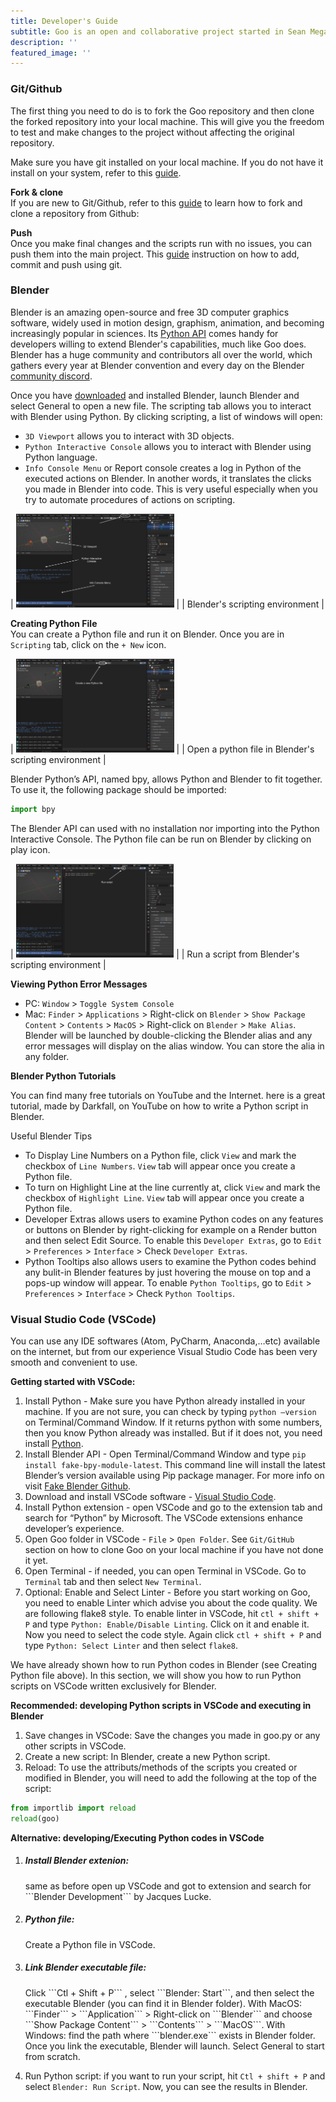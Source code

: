 ```yaml
---
title: Developer's Guide
subtitle: Goo is an open and collaborative project started in Sean Megason's group at Harvard University. We welcome everyone who is interested in enhancing 3D models of biological cells with Blender. The developer’s guide is to help contributors willing to start working and contributing on Goo. If you are interested in join, please contact Sean Megason - sean_megason AT hms harvard edu.
description: ''
featured_image: ''
---
```


<h3>Git/Github</h3>
The first thing you need to do is to fork the Goo repository and then clone the forked repository into your local machine. This will give you the freedom to test and make changes to the project without affecting the original repository.

Make sure you have git installed on your local machine. If you do not have it install on your system, refer to this <a href="https://github.com/git-guides/install-git">guide</a>.

<b>Fork & clone</b> <br>
If you are new to Git/Github, refer to this <a href="https://docs.github.com/en/get-started/quickstart/fork-a-repo">guide</a> to learn how to fork and clone a repository from Github: 

<b>Push</b> <br>
Once you make final changes and the scripts run with no issues, you can push them into the main project. This <a href="https://docs.github.com/en/migrations/importing-source-code/using-the-command-line-to-import-source-code/adding-locally-hosted-code-to-github">guide</a> instruction on how to add, commit and push using git.

<h3>Blender</h3>
Blender is an amazing open-source and free 3D computer graphics software, widely used in motion design, graphism, animation, and becoming increasingly popular in sciences. Its <a href="https://docs.blender.org/api/current/index.html">Python API</a> comes handy for developers willing to extend Blender's capabilities, much like Goo does. Blender has a huge community and contributors all over the world, which gathers every year at Blender convention and every day on the Blender <a href="https://discord.gg/blender">community discord</a>. 

Once you have <a href="https://www.blender.org/download/">downloaded</a> and installed Blender, launch Blender and select General to open a new file. The scripting tab allows you to interact with Blender using Python. By clicking scripting, a list of windows will open:

- ```3D Viewport``` allows you to interact with 3D objects.
- ```Python Interactive Console``` allows you to interact with Blender using Python language.
- ```Info Console Menu``` or Report console creates a log in Python of the executed actions on Blender. In another words, it translates the clicks you made in Blender into code. This is very useful especially when you try to automate procedures of actions on scripting.

| <img src="images\demo\basic_blender.jpg" height="150"> |
| Blender's scripting environment |

<b>Creating Python File</b> <br>
You can create a Python file and run it on Blender. Once you are in ```Scripting``` tab, click on the ```+ New``` icon.

| <img src="images\demo\python_file.jpg" height="150"> |
| Open a python file in Blender's scripting environment |

Blender Python’s API, named bpy, allows Python and Blender to fit together. To use it, the following package should be imported:

```python
import bpy
```

The Blender API can used with no installation nor importing into the Python Interactive Console. The Python file can be run on Blender by clicking on play icon.

| <img src="images\demo\play_button.jpg" height="150"> |
| Run a script from Blender's scripting environment |

<b>Viewing Python Error Messages</b>

- PC: ```Window``` > ```Toggle System Console```
- Mac: ```Finder``` > ```Applications``` > Right-click on ```Blender``` > ```Show Package Content``` > ```Contents``` > ```MacOS``` > Right-click on ```Blender``` > ```Make Alias```. Blender will be launched by double-clicking the Blender alias and any error messages will display on the alias window. You can store the alia in any folder.

<b>Blender Python Tutorials</b>

You can find many free tutorials on YouTube and the Internet. here is a great tutorial, made by Darkfall, on YouTube on how to write a Python script in Blender.

</b>Useful Blender Tips</b>

- To Display Line Numbers on a Python file, click ```View``` and mark the checkbox of ```Line Numbers```. ```View``` tab will appear once you create a Python file.
- To turn on Highlight Line at the line currently at, click ```View``` and mark the checkbox of ```Highlight Line```. ```View``` tab will appear once you create a Python file. 
- Developer Extras allows users to examine Python codes on any features or buttons on Blender by right-clicking for example on a Render button and then select Edit Source. To enable this ```Developer Extras```, go to ```Edit``` > ```Preferences``` > ```Interface``` > Check ```Developer Extras```.
- Python Tooltips also allows users to examine the Python codes behind any bulit-in Blender features by just hovering the mouse on top and a pops-up window will appear. To enable ```Python Tooltips```, go to ```Edit``` > ```Preferences``` > ```Interface``` > Check ```Python Tooltips```.

<h3>Visual Studio Code (VSCode)</h3>
You can use any IDE softwares (Atom, PyCharm, Anaconda,…etc) available on the internet, but from our experience Visual Studio Code has been very smooth and convenient to use.

<b>Getting started with VSCode:</b>

1. Install Python - Make sure you have Python already installed in your machine. If you are not sure, you can check by typing ```python –version``` on Terminal/Command Window. If it returns python with some numbers, then you know Python already was installed. But if it does not, you need install <a href="https://www.python.org/downloads/">Python</a>. 
2. Install Blender API - Open Terminal/Command Window and type ```pip install fake-bpy-module-latest```. This command line will install the latest Blender’s version available using Pip package manager. For more info on visit <a href="https://github.com/nutti/fake-bpy-module">Fake Blender Github</a>.
3. Download and install VSCode software - <a href="https://code.visualstudio.com/download">Visual Studio Code</a>.
4. Install Python extension - open VSCode and go to the extension tab and search for “Python” by Microsoft. The VSCode extensions enhance developer’s experience.
5. Open Goo folder in VSCode - ```File``` > ```Open Folder```. See ```Git/GitHub``` section on how to clone Goo on your local machine if you have not done it yet.
6. Open Terminal - if needed, you can open Terminal in VSCode. Go to ```Terminal``` tab and then select ```New Terminal```.
7. Optional: Enable and Select Linter - Before you start working on Goo, you need to enable Linter which advise you about the code quality. We are following flake8 style. To enable linter in VSCode, hit ```ctl + shift + P``` and type ```Python: Enable/Disable Linting```. Click on it and enable it. Now you need to select the code style. Again click ```ctl + shift + P``` and type ```Python: Select Linter``` and then select ```flake8```. 

We have already shown how to run Python codes in Blender (see Creating Python file above). In this section, we will show you how to run Python scripts on VSCode written exclusively for Blender.

<b>Recommended: developing Python scripts in VSCode and executing in Blender</b>

1. Save changes in VSCode: Save the changes you made in goo.py or any other scripts in VSCode. 
2. Create a new script: In Blender, create a new Python script.
3. Reload: To use the attributs/methods of the scripts you created or modified in Blender, you will need to add the following at the top of the script:

```python
from importlib import reload
reload(goo)
```

<b>Alternative: developing/Executing Python codes in VSCode</b>

1. <h5>Install Blender extenion:</h5> same as before open up VSCode and got to extension and search for ```Blender Development``` by Jacques Lucke. 

2. <h5>Python file:</h5> Create a Python file in VSCode.

3. <h5>Link Blender executable file:</h5> Click ```Ctl + Shift + P``` , select ```Blender: Start```, and then select the executable Blender (you can find it in Blender folder). With MacOS: ```Finder``` > ```Application``` > Right-click on ```Blender``` and choose ```Show Package Content``` > ```Contents``` > ```MacOS```. With Windows: find the path where ```blender.exe``` exists in Blender folder. Once you link the executable, Blender will launch. Select General to start from scratch.

4. Run Python script: if you want to run your script, hit ```Ctl + shift + P``` and select ```Blender: Run Script```. Now, you can see the results in Blender.
